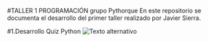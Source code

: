 #TALLER 1 PROGRAMACIÓN grupo Pythorque
En este repositorio se documenta el desarrollo del primer taller realizado por Javier Sierra.

#1.Desarrollo Quiz Python
![Texto alternativo](https://github.com/JaviereSierraG/Mi-primer-Repo/blob/main/SCquiz.png?raw=true)
